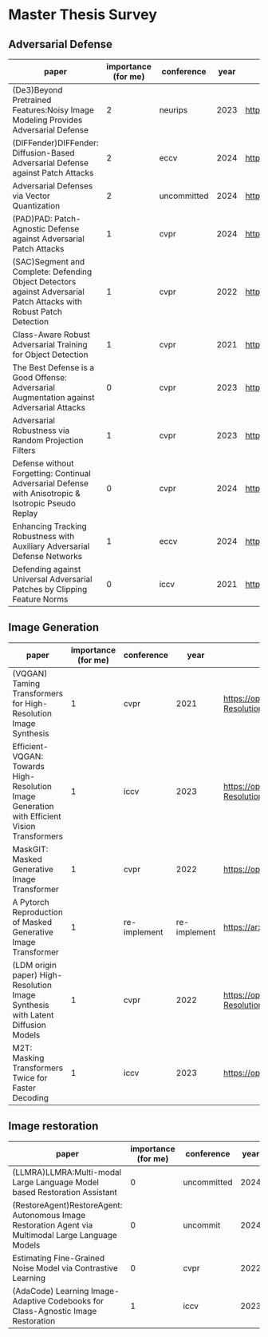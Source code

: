 # Master Thesis Survey

## Adversarial Defense
|paper                                                                                                              |importance (for me)|conference |year|link                                                                                                                                                               |
|-------------------------------------------------------------------------------------------------------------------|----------|-----------|----|-------------------------------------------------------------------------------------------------------------------------------------------------------------------|
|(De3)Beyond Pretrained Features:Noisy Image Modeling Provides Adversarial Defense                                  |2         |neurips    |2023|https://openreview.net/pdf?id=niHkj9ixUZ                                                                                                                           |
|(DIFFender)DIFFender: Diffusion-Based Adversarial Defense against Patch Attacks                                    |2         |eccv       |2024|https://www.ecva.net/papers/eccv_2024/papers_ECCV/papers/06852.pdf                                                                                                 |
|Adversarial Defenses via Vector Quantization                                                                       |2         |uncommitted|2024|https://arxiv.org/abs/2305.13651                                                                                                                                   |
|(PAD)PAD: Patch-Agnostic Defense against Adversarial Patch Attacks                                                 |1         |cvpr       |2024|https://openaccess.thecvf.com/content/CVPR2024/papers/Jing_PAD_Patch-Agnostic_Defense_against_Adversarial_Patch_Attacks_CVPR_2024_paper.pdf                        |
|(SAC)Segment and Complete: Defending Object Detectors against Adversarial Patch Attacks with Robust Patch Detection|1         |cvpr       |2022|https://openaccess.thecvf.com/content/CVPR2022/papers/Liu_Segment_and_Complete_Defending_Object_Detectors_Against_Adversarial_Patch_Attacks_CVPR_2022_paper.pdf    |
|Class-Aware Robust Adversarial Training for Object Detection                                                       |1         |cvpr       |2021|https://openaccess.thecvf.com/content/CVPR2021/papers/Chen_Class-Aware_Robust_Adversarial_Training_for_Object_Detection_CVPR_2021_paper.pdf                        |
|The Best Defense is a Good Offense: Adversarial Augmentation against Adversarial Attacks                           |0         |cvpr       |2023|https://openaccess.thecvf.com/content/CVPR2023/papers/Frosio_The_Best_Defense_Is_a_Good_Offense_Adversarial_Augmentation_Against_CVPR_2023_paper.pdf               |
|Adversarial Robustness via Random Projection Filters                                                               |1         |cvpr       |2023|https://openaccess.thecvf.com/content/CVPR2023/papers/Dong_Adversarial_Robustness_via_Random_Projection_Filters_CVPR_2023_paper.pdf                                |
|Defense without Forgetting: Continual Adversarial Defense with Anisotropic & Isotropic Pseudo Replay               |0         |cvpr       |2024|https://openaccess.thecvf.com/content/CVPR2024/papers/Zhou_Defense_without_Forgetting_Continual_Adversarial_Defense_with_Anisotropic__Isotropic_CVPR_2024_paper.pdf|
|Enhancing Tracking Robustness with Auxiliary Adversarial Defense Networks                                          |1         |eccv       |2024|https://www.ecva.net/papers/eccv_2024/papers_ECCV/papers/06271.pdf|
|Defending against Universal Adversarial Patches by Clipping Feature Norms|0|iccv|2021|https://openaccess.thecvf.com/content/ICCV2021/papers/Yu_Defending_Against_Universal_Adversarial_Patches_by_Clipping_Feature_Norms_ICCV_2021_paper.pdf|

## Image Generation
|paper|importance (for me)|conference |year|link|
|-|-|-|-|-|
|(VQGAN) Taming Transformers for High-Resolution Image Synthesis|1|cvpr|2021|https://openaccess.thecvf.com/content/CVPR2021/papers/Esser_Taming_Transformers_for_High-Resolution_Image_Synthesis_CVPR_2021_paper.pdf|
| Efficient-VQGAN: Towards High-Resolution Image Generation with Efficient Vision Transformers| 1| iccv| 2023|https://openaccess.thecvf.com/content/ICCV2023/papers/Cao_Efficient-VQGAN_Towards_High-Resolution_Image_Generation_with_Efficient_Vision_Transformers_ICCV_2023_paper.pdf|
|MaskGIT: Masked Generative Image Transformer|1|cvpr|2022|https://openaccess.thecvf.com/content/CVPR2022/papers/Chang_MaskGIT_Masked_Generative_Image_Transformer_CVPR_2022_paper.pdf|
|A Pytorch Reproduction of Masked Generative Image Transformer|1|re-implement|re-implement|https://arxiv.org/pdf/2310.14400|
|(LDM origin paper) High-Resolution Image Synthesis with Latent Diffusion Models|1|cvpr|2022|https://openaccess.thecvf.com/content/CVPR2022/papers/Rombach_High-Resolution_Image_Synthesis_With_Latent_Diffusion_Models_CVPR_2022_paper.pdf|
|M2T: Masking Transformers Twice for Faster Decoding|1|iccv|2023|https://openaccess.thecvf.com/content/ICCV2023/papers/Mentzer_M2T_Masking_Transformers_Twice_for_Faster_Decoding_ICCV_2023_paper.pdf|
## Image restoration
|paper|importance (for me)|conference |year|link|
|-------------------------------------------------------------------------------------------------------------------|----------|-----------|----|-------------------------------------------------------------------------------------------------------------------------------------------------------------------|
|(LLMRA)LLMRA:Multi-modal Large Language Model based Restoration Assistant                                          |0         |uncommitted|2024|                                                                                                                                                                   |
|(RestoreAgent)RestoreAgent: Autonomous Image Restoration Agent via Multimodal Large Language Models                |0         |uncommit   |2024|                                                                                                                                                                   |
|Estimating Fine-Grained Noise Model via Contrastive Learning                                                       |0         |cvpr       |2022|https://openaccess.thecvf.com/content/CVPR2022/papers/Zou_Estimating_Fine-Grained_Noise_Model_via_Contrastive_Learning_CVPR_2022_paper.pdf                         |
|(AdaCode) Learning Image-Adaptive Codebooks for Class-Agnostic Image Restoration|1|iccv|2023|https://openaccess.thecvf.com/content/ICCV2023/papers/Liu_Learning_Image-Adaptive_Codebooks_for_Class-Agnostic_Image_Restoration_ICCV_2023_paper.pdf|

